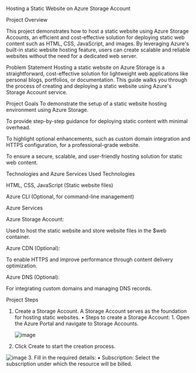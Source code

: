 Hosting a Static Website on Azure Storage Account

Project Overview

This project demonstrates how to host a static website using Azure Storage Accounts, an efficient and cost-effective solution for deploying static web content such as HTML, CSS, JavaScript, and images. By leveraging Azure's built-in static website hosting feature, users can create scalable and reliable websites without the need for a dedicated web server.

Problem Statement
Hosting a static website on Azure Storage is a straightforward, cost-effective solution for lightweight web applications like personal blogs, portfolios, or documentation. This guide walks you through the process of creating and deploying a static website using Azure's Storage Account service.

Project Goals
To demonstrate the setup of a static website hosting environment using Azure Storage.

To provide step-by-step guidance for deploying static content with minimal overhead.

To highlight optional enhancements, such as custom domain integration and HTTPS configuration, for a professional-grade website.

To ensure a secure, scalable, and user-friendly hosting solution for static web content.

Technologies and Azure Services Used
Technologies

HTML, CSS, JavaScript (Static website files)

Azure CLI (Optional, for command-line management)

Azure Services

Azure Storage Account:

Used to host the static website and store website files in the $web container.

Azure CDN (Optional):

To enable HTTPS and improve performance through content delivery optimization.

Azure DNS (Optional):

For integrating custom domains and managing DNS records.

Project Steps
1. Create a Storage Account.
A Storage Account serves as the foundation for hosting static websites.
    • Steps to create a Storage Account: 
        1. Open the Azure Portal and navigate to Storage Accounts.

   ![image](https://github.com/user-attachments/assets/9138bb4e-a64b-45d2-8f7b-7025b7563608)
2. Click Create to start the creation process.

 ![image](https://github.com/user-attachments/assets/648565b1-e65d-48fd-9b65-3de8d9779ec9)
3. Fill in the required details: 
    ▪ Subscription: Select the subscription under which the resource will be billed.
    



